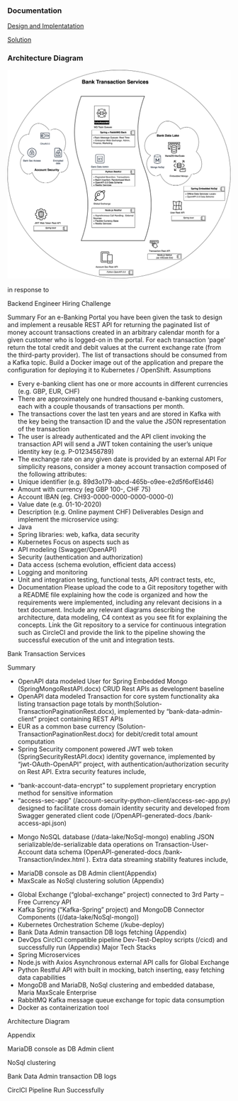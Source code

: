 ### Documentation

[Design and Implentatation](https://github.com/viraree/bank-transaction-services-pp/raw/main/BankTransactionServices-DesignAndImplentatation.docx)

[Solution](https://github.com/viraree/bank-transaction-services-pp/raw/main/Solution-TransactionPaginationRest.docx)

### Architecture Diagram

![BankTransactionServices-DesignAndImplentatation.docx](https://github.com/viraree/bank-transaction-services-pp/blob/main/misc/ArchDiagram-light.jpg)



in response to 

Backend Engineer Hiring Challenge

Summary
For an e-Banking Portal you have been given the task to design and implement a reusable REST API for returning the paginated list of money account transactions created in an arbitrary calendar month for a given customer who is logged-on in the portal. For each transaction ‘page’ return the total credit and debit values at the current exchange rate (from the third-party provider). The list of transactions should be consumed from a Kafka topic. Build a Docker image out of the application and prepare the configuration for deploying it to Kubernetes / OpenShift.
Assumptions
* Every e-banking client has one or more accounts in different currencies (e.g. GBP, EUR, CHF)
* There are approximately one hundred thousand e-banking customers, each with a couple thousands of transactions per month.
* The transactions cover the last ten years and are stored in Kafka with the key being the transaction ID and the value the JSON representation of the transaction
* The user is already authenticated and the API client invoking the transaction API will send a JWT token containing the user’s unique identity key (e.g. P-0123456789)
* The exchange rate on any given date is provided by an external API
For simplicity reasons, consider a money account transaction composed of the following attributes:
* Unique identifier (e.g. 89d3o179-abcd-465b-o9ee-e2d5f6ofEld46)
* Amount with currency (eg GBP 100-, CHF 75)
* Account IBAN (eg. CH93-0000-0000-0000-0000-0)
* Value date (e.g. 01-10-2020)
* Description (e.g. Online payment CHF)
Deliverables
Design and implement the microservice using:
* Java
* Spring libraries: web, kafka, data security
* Kubernetes
Focus on aspects such as
* API modeling (Swagger/OpenAPI)
* Security (authentication and authorization)
* Data access (schema evolution, efficient data access)
* Logging and monitoring
* Unit and integration testing, functional tests, API contract tests, etc,
* Documentation
Please upload the code to a Git repository together with a README file explaining how the code is organized and how the requirements were implemented, including any relevant decisions in a text document. Include any relevant diagrams describing the architecture, data modeling, C4 context as you see fit for explaining the concepts.
Link the Git repository to a service for continuous integration such as CircleCI and provide the link to the pipeline showing the successful execution of the unit and integration tests.

Bank Transaction Services

Summary

-	OpenAPI data modeled User for Spring Embedded Mongo (SpringMongoRestAPI.docx) CRUD  Rest APIs as development baseline
-	OpenAPI data modeled Transaction for core system functionality aka listing transaction page totals by month(Solution-TransactionPaginationRest.docx), implemented by “bank-data-admin-client” project containing REST APIs
-	EUR  as  a common base currency  (Solution-TransactionPaginationRest.docx) for debit/credit total amount computation
-	Spring Security component powered JWT web token (SpringSecurityRestAPI.docx) identity governance, implemented by “jwt-OAuth-OpenAPI” project, with authentication/authorization security on Rest API.  Extra security features include,
  * “bank-account-data-encrypt” to supplement proprietary encryption method for sensitive information 
  * “access-sec-app” (/account-security-python-client/access-sec-app.py) designed to facilitate cross domain identity security and developed from Swagger generated client code (/OpenAPI-generated-docs /bank-access-api.json)
-	Mongo NoSQL database (/data-lake/NoSql-mongo) enabling JSON serializable/de-serializable data operations on Transaction-User-Account data schema (OpenAPI-generated-docs /bank-Transaction/index.html ). Extra data streaming stability features include, 
  * MariaDB console as DB Admin client(Appendix)
  * MaxScale as NoSql clustering solution  (Appendix)
-	Global Exchange (“global-exchange” project) connected to 3rd Party – Free Currency API 
-	Kafka Spring (“Kafka-Spring” project) and MongoDB Connector Components ((/data-lake/NoSql-mongo)) 
-	Kubernetes Orchestration Scheme (/kube-deploy)
-	Bank Data Admin transaction DB logs fetching (Appendix)
-	DevOps CirclCI compatible pipeline Dev-Test-Deploy scripts (/cicd) and successfully run (Appendix)
Major Tech Stacks
-	Spring Microservices 
-	Node.js with Axios Asynchronous external API calls for Global Exchange
-	Python Restful API with built in mocking, batch inserting, easy fetching data capabilities
-	MongoDB and MariaDB, NoSql clustering and embedded database, Maria MaxScale Enterprise
-	RabbitMQ Kafka message queue exchange for topic data consumption 
-	Docker as containerization tool

Architecture Diagram

Appendix

MariaDB console as DB Admin client

 













NoSql clustering

 
 










Bank Data Admin transaction DB logs

 


























CirclCI Pipeline Run Successfully




